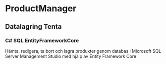 # ProductManager

## Datalagring Tenta

### C# SQL EntityFrameworkCore

Hämta, redigera, ta bort och lagra produkter genom databas i Microsoft SQL Server Management Studio med hjälp av Entity Framework Core
